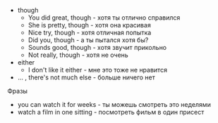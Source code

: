 - though
	- You did great, though - хотя ты отлично справился
	- She is pretty, though - хотя она красивая
	- Nice try, though - хотя отличная попытка
	- Did you, though - а ты пытался хотя бы?
	- Sounds good, though - хотя звучит прикольно
	- Not really, though - хотя не очень
- either
	- I don't like it either - мне это тоже не нравится
- ... , there's not much else - больше ничего нет

Фразы
- you can watch it for weeks - ты можешь смотреть это неделями
- watch a film in one sitting - посмотреть фильм в один присест
